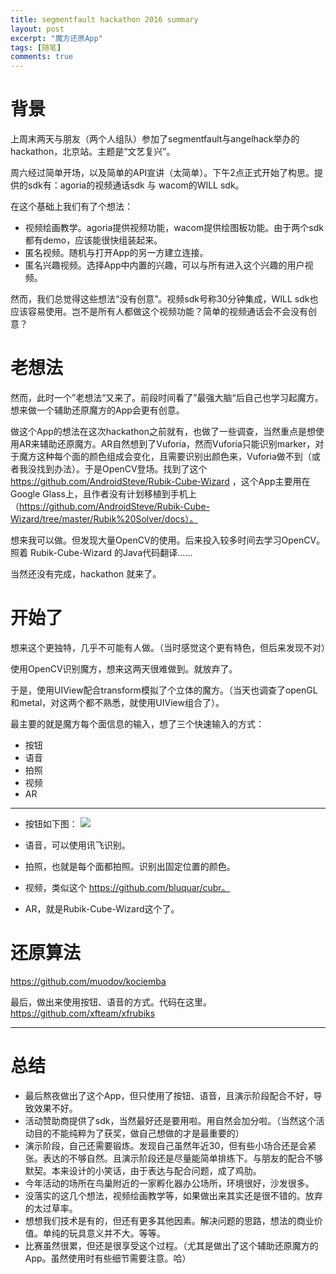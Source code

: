 ```yaml
---
title: segmentfault hackathon 2016 summary
layout: post
excerpt: "魔方还原App"
tags: [随笔]
comments: true
---
```




# 背景

上周末两天与朋友（两个人组队）参加了segmentfault与angelhack举办的hackathon，北京站。主题是“文艺复兴”。

周六经过简单开场，以及简单的API宣讲（太简单）。下午2点正式开始了构思。提供的sdk有：agoria的视频通话sdk 与 wacom的WILL sdk。

在这个基础上我们有了个想法：

- 视频绘画教学。agoria提供视频功能，wacom提供绘图板功能。由于两个sdk都有demo，应该能很快组装起来。
- 匿名视频。随机与打开App的另一方建立连接。
- 匿名兴趣视频。选择App中内置的兴趣，可以与所有进入这个兴趣的用户视频。

然而，我们总觉得这些想法“没有创意”。视频sdk号称30分钟集成，WILL sdk也应该容易使用。岂不是所有人都做这个视频功能？简单的视频通话会不会没有创意？

# 老想法

然而，此时一个”老想法“又来了。前段时间看了”最强大脑“后自己也学习起魔方。想来做一个辅助还原魔方的App会更有创意。

做这个App的想法在这次hackathon之前就有，也做了一些调查，当然重点是想使用AR来辅助还原魔方。AR自然想到了Vuforia，然而Vuforia只能识别marker，对于魔方这种每个面的颜色组成会变化，且需要识别出颜色来，Vuforia做不到（或者我没找到办法）。于是OpenCV登场。找到了这个 https://github.com/AndroidSteve/Rubik-Cube-Wizard ，这个App主要用在 Google Glass上，且作者没有计划移植到手机上（https://github.com/AndroidSteve/Rubik-Cube-Wizard/tree/master/Rubik%20Solver/docs）。

想来我可以做。但发现大量OpenCV的使用。后来投入较多时间去学习OpenCV。照着 Rubik-Cube-Wizard 的Java代码翻译……

当然还没有完成，hackathon 就来了。

# 开始了

想来这个更独特，几乎不可能有人做。（当时感觉这个更有特色，但后来发现不对）

使用OpenCV识别魔方，想来这两天很难做到。就放弃了。

于是，使用UIView配合transform模拟了个立体的魔方。（当天也调查了openGL和metal，对这两个都不熟悉，就使用UIView组合了）。

最主要的就是魔方每个面信息的输入，想了三个快速输入的方式：

- 按钮
- 语音
- 拍照
- 视频
- AR

---

- 按钮如下图：
![](https://everettjf.github.io/stuff/rubiks/a.jpg)

- 语音，可以使用讯飞识别。
- 拍照，也就是每个面都拍照。识别出固定位置的颜色。
- 视频，类似这个 https://github.com/bluquar/cubr。
- AR，就是Rubik-Cube-Wizard这个了。


# 还原算法

https://github.com/muodov/kociemba

最后，做出来使用按钮、语音的方式。代码在这里。https://github.com/xfteam/xfrubiks



---

# 总结

- 最后熬夜做出了这个App，但只使用了按钮、语音，且演示阶段配合不好，导致效果不好。
- 活动赞助商提供了sdk，当然最好还是要用啦。用自然会加分啦。（当然这个活动目的不能纯粹为了获奖，做自己想做的才是最重要的）
- 演示阶段，自己还需要锻炼。发现自己虽然年近30，但有些小场合还是会紧张。表达的不够自然。且演示阶段还是尽量能简单排练下。与朋友的配合不够默契。本来设计的小笑话，由于表达与配合问题，成了鸡肋。
- 今年活动的场所在鸟巢附近的一家孵化器办公场所，环境很好，沙发很多。
- 没落实的这几个想法，视频绘画教学等，如果做出来其实还是很不错的。放弃的太过草率。
- 想想我们技术是有的，但还有更多其他因素。解决问题的思路，想法的商业价值。单纯的玩具意义并不大。等等。
- 比赛虽然很累，但还是很享受这个过程。（尤其是做出了这个辅助还原魔方的App。虽然使用时有些细节需要注意。哈）
























